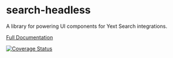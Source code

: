 # search-headless
A library for powering UI components for Yext Search integrations.

[Full Documentation](./docs/search-headless.md)

<a href='https://coveralls.io/github/yext/search-headless?branch=main'>
  <img src='https://coveralls.io/repos/github/yext/search-headless/badge.svg?branch=main' alt='Coverage Status' />
</a>
